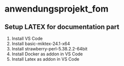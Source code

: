 # anwendungsprojekt_fom

## Setup LATEX for documentation part
1) Install VS Code
2) Install basic-miktex-24.1-x64
3) Install strawberry-perl-5.38.2.2-64bit
4) Install Docker as addon in VS Code
5) Install Latex as addon in VS Code
